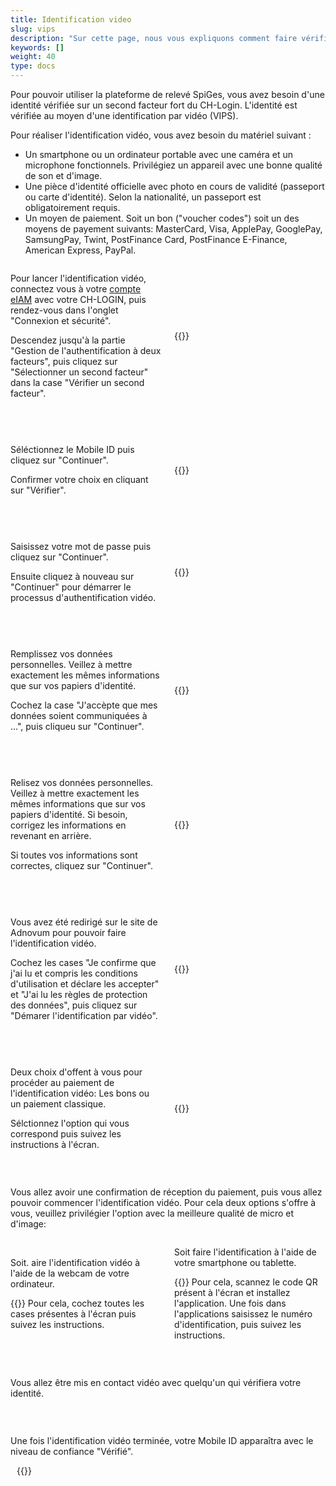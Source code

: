 ```yaml
---
title: Identification video
slug: vips
description: "Sur cette page, nous vous expliquons comment faire vérifier votre identitié à l'aide de l'authentification vidéo."
keywords: []
weight: 40
type: docs
---
```


Pour pouvoir utiliser la plateforme de relevé SpiGes, vous avez besoin d'une identité vérifiée sur un second facteur fort du CH-Login. L'identité est vérifiée au moyen d'une identification par vidéo (VIPS). 

Pour réaliser l'identification vidéo, vous avez besoin du matériel suivant :
- Un smartphone ou un ordinateur portable avec une caméra et un microphone fonctionnels. Privilégiez un appareil avec une bonne qualité de son et d'image.  
- Une pièce d'identité officielle avec photo en cours de validité (passeport ou carte d'identité). Selon la nationalité, un passeport est obligatoirement requis.
- Un moyen de paiement. Soit un bon ("voucher codes") soit un des moyens de payement suivants: MasterCard, Visa, ApplePay, GooglePay, SamsungPay, Twint, PostFinance Card, PostFinance E-Finance, American Express, PayPal.

<!-- 1ere paire de colonnes -->

<div style="display: flex; justify-content: space-between; align-items: center;">

<div style="flex: 1; padding-right: 10px;">
<!-- First column content goes here -->
<p> Pour lancer l'identification vidéo, connectez vous à votre <a href="https://www.myaccount-r.eiam.admin.ch/"> compte eIAM</a> avec votre CH-LOGIN, puis rendez-vous dans l'onglet "Connexion et sécurité". </p>

<p> Descendez jusqu'à la partie "Gestion de l'authentification à deux facteurs", puis cliquez sur "Sélectionner un second facteur" dans la case "Vérifier un second facteur".  </p>
</div>

<div style="flex: 1; padding-left: 10px;">
<!-- Second column content goes here -->
{{<insertImage image="selection_second_facteur.png" description="Choix connexion" class="bord taille">}}
</div>

</div>

&nbsp;

<!-- 2ème paire de colonnes -->

<div style="display: flex; justify-content: space-between; align-items: center;">

<div style="flex: 1; padding-right: 10px;">
<!-- First column content goes here -->
<p> Séléctionnez le Mobile ID puis cliquez sur "Continuer". </p>

<p> Confirmer votre choix en cliquant sur "Vérifier". </p>
</div>

<div style="flex: 1; padding-left: 10px;">
<!-- Second column content goes here -->
{{<insertImage image="selection_mobileid.png" description="Choix connexion" class="bord taille">}}
</div>

</div>

&nbsp;

<!-- 3ème paire de colonnes -->

<div style="display: flex; justify-content: space-between; align-items: center;">

<div style="flex: 1; padding-right: 10px;">
<!-- First column content goes here -->
<p> Saisissez votre mot de passe puis cliquez sur "Continuer". </p>

<p> Ensuite cliquez à nouveau sur "Continuer" pour démarrer le processus d'authentification vidéo. </p>
</div>

<div style="flex: 1; padding-left: 10px;">
<!-- Second column content goes here -->
{{<insertImage image="vips_saisie_mdp.png" description="Choix connexion" class="bord taille">}}
</div>

</div>

&nbsp;

<!-- 4ème paire de colonnes -->

<div style="display: flex; justify-content: space-between; align-items: center;">

<div style="flex: 1; padding-right: 10px;">
<!-- First column content goes here -->
<p> Remplissez vos données personnelles. Veillez à mettre exactement les mêmes informations que sur vos papiers d'identité. </p>

<p> Cochez la case "J'accèpte que mes données soient communiquées à ...", puis cliqueu sur "Continuer". </p>
</div>

<div style="flex: 1; padding-left: 10px;">
<!-- Second column content goes here -->
{{<insertImage image="saisie_donnees_perso.png" description="Choix connexion" class="bord taille">}}
</div>

</div>

&nbsp;

<!-- 5ème paire de colonnes -->

<div style="display: flex; justify-content: space-between; align-items: center;">

<div style="flex: 1; padding-right: 10px;">
<!-- First column content goes here -->
<p> Relisez vos données personnelles. Veillez à mettre exactement les mêmes informations que sur vos papiers d'identité. Si besoin, corrigez les informations en revenant en arrière.</p>

<p> Si toutes vos informations sont correctes, cliquez sur "Continuer". </p>
</div>

<div style="flex: 1; padding-left: 10px;">
<!-- Second column content goes here -->
{{<insertImage image="controle_infos.png" description="Choix connexion" class="bord taille">}}
</div>

</div>

&nbsp;

<!-- 6ème paire de colonnes -->

<div style="display: flex; justify-content: space-between; align-items: center;">

<div style="flex: 1; padding-right: 10px;">
<!-- First column content goes here -->
<p> Vous avez été redirigé sur le site de Adnovum pour pouvoir faire l'identification vidéo.</p>

<p> Cochez les cases "Je confirme que j'ai lu et compris les conditions d'utilisation et déclare les accepter" et "J'ai lu les règles de protection des données", puis cliquez sur "Démarer l'identification par vidéo". </p>
</div>

<div style="flex: 1; padding-left: 10px;">
<!-- Second column content goes here -->
{{<insertImage image="condition_adn.png" description="Choix connexion" class="bord taille">}}
</div>

</div>

&nbsp;

<!-- 7ème paire de colonnes -->

<div style="display: flex; justify-content: space-between; align-items: center;">

<div style="flex: 1; padding-right: 10px;">
<!-- First column content goes here -->
<p> Deux choix d'offent à vous pour procéder au paiement de l'identification vidéo: Les bons ou un paiement classique. </p>

<p> Sélctionnez l'option qui vous correspond puis suivez les instructions à l'écran. </p>
</div>

<div style="flex: 1; padding-left: 10px;">
<!-- Second column content goes here -->
{{<insertImage image="paiement_video.png" description="Choix connexion" class="bord taille">}}
</div>

</div>

&nbsp;

Vous allez avoir une confirmation de réception du paiement, puis vous allez pouvoir commencer l'identification vidéo. Pour cela deux options s'offre à vous, veuillez privilégier l'option avec la meilleure qualité de micro et d'image:

<!-- 8ème paire de colonnes -->

<div style="display: flex; justify-content: space-between; align-items: center;">

<div style="flex: 1; padding-right: 10px;">
<!-- First column content goes here -->
<p> Soit. aire l'identification vidéo à l'aide de la webcam de votre ordinateur. </p>

<p> {{<insertImage image="choix_ordi.png" description="Choix connexion" class="bord taille">}}
Pour cela, cochez toutes les cases présentes à l'écran puis suivez les instructions. </p>

</div>

<div style="flex: 1; padding-left: 10px;">
<!-- Second column content goes here -->
<p> Soit faire l'identification à l'aide de votre smartphone ou tablette. </p>

<p> {{<insertImage image="choix_tel.png" description="Choix connexion" class="bord taille">}}  
Pour cela, scannez le code QR présent à l'écran et installez l'application. Une fois dans l'applications saisissez le numéro d'identification, puis suivez les instructions. </p>
</div>

</div>

&nbsp;

Vous allez être mis en contact vidéo avec quelqu'un qui vérifiera votre identité.

&nbsp;

<!-- 9ème paire de colonnes -->

<div style="display: flex; justify-content: space-between; align-items: center;">

<div style="flex: 1; padding-right: 10px;">
<!-- First column content goes here -->
<p> Une fois l'identification vidéo terminée, votre Mobile ID apparaîtra avec le niveau de confiance "Vérifié". </p>

<div style="flex: 1; padding-left: 10px;">
<!-- Second column content goes here -->
{{<insertImage image="mobileid_verifie.png" description="Choix connexion" class="bord taille">}}
</div>

</div>

&nbsp;